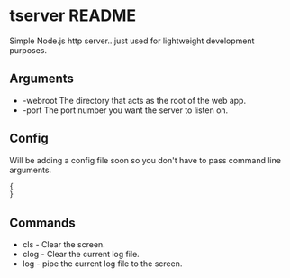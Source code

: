 # tserver README

Simple Node.js http server...just used for lightweight development purposes.

## Arguments
* -webroot The directory that acts as the root of the web app.
* -port The port number you want the server to listen on.

## Config
Will be adding a config file soon so you don't have to pass command line arguments.
```javascript
{
}
```

## Commands
* cls - Clear the screen.
* clog - Clear the current log file.
* log - pipe the current log file to the screen.

